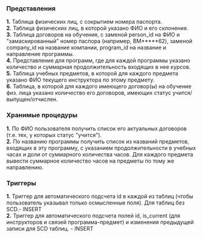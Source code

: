 
### Представления
**1.** Таблица физических лиц, с сокрытием номера паспорта. \
**2.** Таблица физических лиц, в которой указано ФИО и его склонения. \
**3.** Таблица договоров на обучения, с заменой person_id на ФИО и "замаскированный" номер паспора (например, BM*****62), заменой company_id на название компании, program_id на название и направление программы. \
**4.** Представление для программ, где для каждой программы указано количество и суммарная продолжительность входящих в нее курсов. \
**5.** Таблица учебных предметов, в которой для каждого предмета указано ФИО текущего инструктора по этому предмету. \
**6.** Таблица, в которой для каждого имеющего договор(ы) на обучение физ. лица указано количество его договоров, имеющих статус учится/выпущен/отчислен.

### Хранимые процедуры
**1.** По ФИО пользователя получить список его актуальных договоров (т.е. тех, у которых статус "учится"). \
**2.** По названию программы получить список из названий предметов, входящих в эту программу, с указанием продолжительности в учебных часах и доли от суммарного количества часов. Для каждого предмета вывести суммарное количество часов на предметы по тому же направлению. 

### Триггеры
**1.** Триггер для автоматического подсчета id в каждой из таблиц (чтобы пользователь указывал только осмысленные поля). Для таблиц без SCD.- INSERT \
**2.** Триггер для автоматического подсчета полей id, is_current (для инструкторов и связей программа-предмет) и изменения предыдущей записи для SCD таблиц. - INSERT

